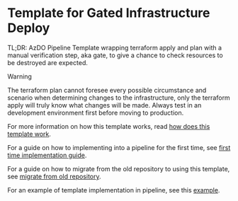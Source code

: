 # Template for Gated Infrastructure Deploy

TL;DR: AzDO Pipeline Template wrapping terraform apply and plan with a manual verification step, aka gate, to give a chance to check resources to be destroyed are expected.

> [!WARNING]
> The terraform plan cannot foresee every possible circumstance and scenario when determining changes to the infrastructure, only the terraform apply will truly know what changes will be made. Always test in an development environment first before moving to production.

For more information on how this template works, read [how does this template work](docs/how-does-this-template-work.md).

For a guide on how to implementing into a pipeline for the first time, see [first time implementation guide](docs/first-time-implementation-guide.md).

For a guide on how to migrate from the old repository to using this template, see [migrate from old repository](docs/migrate-from-old-repository.md).

For an example of template implementation in pipeline, see this [example](examples/pipeline.yml).